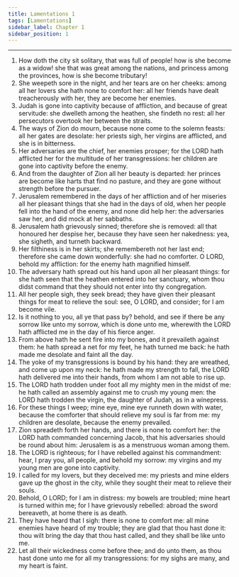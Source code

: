 ```yaml
---
title: Lamentations 1
tags: [Lamentations]
sidebar_label: Chapter 1
sidebar_position: 1
---
```


---
1. How doth the city sit solitary, that was full of people! how is she become as a widow! she that was great among the nations, and princess among the provinces, how is she become tributary!
2. She weepeth sore in the night, and her tears are on her cheeks: among all her lovers she hath none to comfort her: all her friends have dealt treacherously with her, they are become her enemies.
3. Judah is gone into captivity because of affliction, and because of great servitude: she dwelleth among the heathen, she findeth no rest: all her persecutors overtook her between the straits.
4. The ways of Zion do mourn, because none come to the solemn feasts: all her gates are desolate: her priests sigh, her virgins are afflicted, and she is in bitterness.
5. Her adversaries are the chief, her enemies prosper; for the LORD hath afflicted her for the multitude of her transgressions: her children are gone into captivity before the enemy.
6. And from the daughter of Zion all her beauty is departed: her princes are become like harts that find no pasture, and they are gone without strength before the pursuer.
7. Jerusalem remembered in the days of her affliction and of her miseries all her pleasant things that she had in the days of old, when her people fell into the hand of the enemy, and none did help her: the adversaries saw her, and did mock at her sabbaths.
8. Jerusalem hath grievously sinned; therefore she is removed: all that honoured her despise her, because they have seen her nakedness: yea, she sigheth, and turneth backward.
9. Her filthiness is in her skirts; she remembereth not her last end; therefore she came down wonderfully: she had no comforter. O LORD, behold my affliction: for the enemy hath magnified himself.
10. The adversary hath spread out his hand upon all her pleasant things: for she hath seen that the heathen entered into her sanctuary, whom thou didst command that they should not enter into thy congregation.
11. All her people sigh, they seek bread; they have given their pleasant things for meat to relieve the soul: see, O LORD, and consider; for I am become vile.
12. Is it nothing to you, all ye that pass by? behold, and see if there be any sorrow like unto my sorrow, which is done unto me, wherewith the LORD hath afflicted me in the day of his fierce anger.
13. From above hath he sent fire into my bones, and it prevaileth against them: he hath spread a net for my feet, he hath turned me back: he hath made me desolate and faint all the day.
14. The yoke of my transgressions is bound by his hand: they are wreathed, and come up upon my neck: he hath made my strength to fall, the LORD hath delivered me into their hands, from whom I am not able to rise up.
15. The LORD hath trodden under foot all my mighty men in the midst of me: he hath called an assembly against me to crush my young men: the LORD hath trodden the virgin, the daughter of Judah, as in a winepress.
16. For these things I weep; mine eye, mine eye runneth down with water, because the comforter that should relieve my soul is far from me: my children are desolate, because the enemy prevailed.
17. Zion spreadeth forth her hands, and there is none to comfort her: the LORD hath commanded concerning Jacob, that his adversaries should be round about him: Jerusalem is as a menstruous woman among them.
18. The LORD is righteous; for I have rebelled against his commandment: hear, I pray you, all people, and behold my sorrow: my virgins and my young men are gone into captivity.
19. I called for my lovers, but they deceived me: my priests and mine elders gave up the ghost in the city, while they sought their meat to relieve their souls.
20. Behold, O LORD; for I am in distress: my bowels are troubled; mine heart is turned within me; for I have grievously rebelled: abroad the sword bereaveth, at home there is as death.
21. They have heard that I sigh: there is none to comfort me: all mine enemies have heard of my trouble; they are glad that thou hast done it: thou wilt bring the day that thou hast called, and they shall be like unto me.
22. Let all their wickedness come before thee; and do unto them, as thou hast done unto me for all my transgressions: for my sighs are many, and my heart is faint.